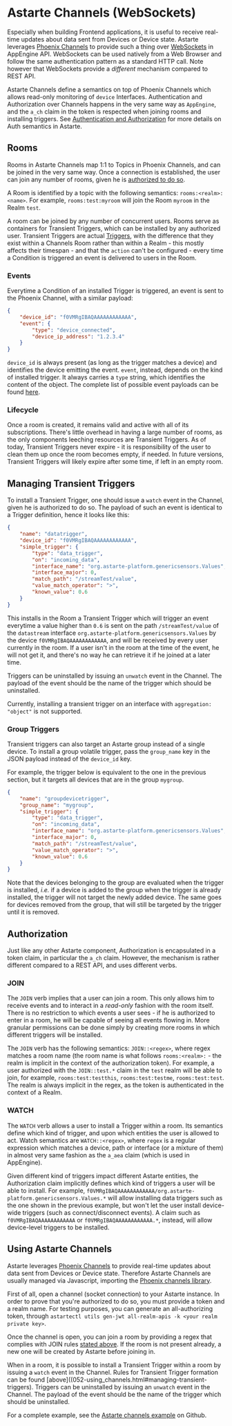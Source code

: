 # Astarte Channels (WebSockets)

Especially when building Frontend applications, it is useful to receive real-time updates about data
sent from Devices or Device state. Astarte leverages [Phoenix Channels](https://hexdocs.pm/phoenix/channels.html) to
provide such a thing over [WebSockets](https://en.wikipedia.org/wiki/WebSocket) in AppEngine API.
WebSockets can be used natively from a Web Browser and follow the same authentication pattern as a
standard HTTP call. Note however that WebSockets provide a _different_ mechanism compared to REST API.

Astarte Channels define a semantics on top of Phoenix Channels which allows read-only monitoring of
`device` Interfaces. Authentication and Authorization over Channels happens in the very same way as
`AppEngine`, and the `a_ch` claim in the token is respected when joining rooms and installing
triggers. See [Authentication and Authorization](070-auth.html) for more details on Auth semantics
in Astarte.

## Rooms

Rooms in Astarte Channels map 1:1 to Topics in Phoenix Channels, and can be joined in the very same
way. Once a connection is established, the user can join any number of rooms, given he is
[authorized to do so](#authorization).

A Room is identified by a topic with the following semantics: `rooms:<realm>:<name>`. For example,
`rooms:test:myroom` will join the Room `myroom` in the Realm `test`.

A room can be joined by any number of concurrent users. Rooms serve as containers for Transient
Triggers, which can be installed by any authorized user. Transient Triggers are actual
[Triggers](060-triggers.html), with the difference that they exist within a Channels Room rather
than within a Realm - this mostly affects their timespan - and that the `action` can't be
configured - every time a Condition is triggered an event is delivered to users in the Room.

### Events

Everytime a Condition of an installed Trigger is triggered, an event is sent to the Phoenix Channel,
with a similar payload:

```json
{
    "device_id": "f0VMRgIBAQAAAAAAAAAAAA",
    "event": {
        "type": "device_connected",
        "device_ip_address": "1.2.3.4"
    }
}
```

`device_id` is always present (as long as the trigger matches a device) and identifies the device
emitting the event. `event`, instead, depends on the kind of installed trigger. It always carries a
`type` string, which identifies the content of the object. The complete list of possible
event payloads can be found [here](060-triggers.html#simple-event-payloads).

### Lifecycle

Once a room is created, it remains valid and active with all of its subscriptions. There's little
overhead in having a large number of rooms, as the only components leeching resources are Transient
Triggers. As of today, Transient Triggers never expire - it is responsibility of the user to clean
them up once the room becomes empty, if needed. In future versions, Transient Triggers will likely
expire after some time, if left in an empty room.

## Managing Transient Triggers

To install a Transient Trigger, one should issue a `watch` event in the Channel, given he is
authorized to do so. The payload of such an event is identical to a Trigger definition, hence it
looks like this:

```json
{
    "name": "datatrigger",
    "device_id": "f0VMRgIBAQAAAAAAAAAAAA",
    "simple_trigger": {
        "type": "data_trigger",
        "on": "incoming_data",
        "interface_name": "org.astarte-platform.genericsensors.Values",
        "interface_major": 0,
        "match_path": "/streamTest/value",
        "value_match_operator": ">",
        "known_value": 0.6
    }
}
```

This installs in the Room a Transient Trigger which will trigger an event everytime a value higher
than `0.6` is sent on the path `/streamTest/value` of the `datastream` interface
`org.astarte-platform.genericsensors.Values` by the device `f0VMRgIBAQAAAAAAAAAAAA`, and will be
received by every user currently in the room. If a user isn't in the room at the time of the event,
he will not get it, and there's no way he can retrieve it if he joined at a later time.

Triggers can be uninstalled by issuing an `unwatch` event in the Channel. The payload of the event
should be the name of the trigger which should be uninstalled.

Currently, installing a transient trigger on an interface 
with `aggregation: "object"` is not supported. 

### Group Triggers

Transient triggers can also target an Astarte group instead of a single device. To install a group
volatile trigger, pass the `group_name` key in the JSON payload instead of the `device_id` key.

For example, the trigger below is equivalent to the one in the previous section, but it targets all
devices that are in the group `mygroup`.

```json
{
    "name": "groupdevicetrigger",
    "group_name": "mygroup",
    "simple_trigger": {
        "type": "data_trigger",
        "on": "incoming_data",
        "interface_name": "org.astarte-platform.genericsensors.Values",
        "interface_major": 0,
        "match_path": "/streamTest/value",
        "value_match_operator": ">",
        "known_value": 0.6
    }
}
```

Note that the devices belonging to the group are evaluated when the trigger is installed, _i.e._ if
a device is added to the group when the trigger is already installed, the trigger will not target
the newly added device. The same goes for devices removed from the group, that will still be
targeted by the trigger until it is removed.

## Authorization

Just like any other Astarte component, Authorization is encapsulated in a token claim, in particular
the `a_ch` claim. However, the mechanism is rather different compared to a REST API, and uses
different verbs.

### JOIN

The `JOIN` verb implies that a user can join a room. This only allows him to receive events and to
interact in a *read-only* fashion with the room itself. There is no restriction to which events a
user sees - if he is authorized to enter in a room, he will be capable of seeing all events flowing
in. More granular permissions can be done simply by creating more rooms in which different triggers
will be installed.

The `JOIN` verb has the following semantics: `JOIN::<regex>`, where regex matches a room name (the
room name is what follows `rooms:<realm>:` - the realm is implicit in the context of the
authorization token). For example, a user authorized with the `JOIN::test.*` claim in the `test`
realm will be able to join, for example, `rooms:test:testthis`, `rooms:test:testme`,
`rooms:test:test`. The realm is always implicit in the regex, as the token is authenticated in the
context of a Realm.

### WATCH

The `WATCH` verb allows a user to install a Trigger within a room. Its semantics define which kind
of trigger, and upon which entities the user is allowed to act. Watch semantics are
`WATCH::<regex>`, where `regex` is a regular expression which matches a device, path or interface
(or a mixture of them) in almost very same fashion as the `a_aea` claim (which is used in
AppEngine).

Given different kind of triggers impact different Astarte entities, the Authorization claim
implicitly defines which kind of triggers a user will be able to install. For example,
`f0VMRgIBAQAAAAAAAAAAAA/org.astarte-platform.genericsensors.Values.*` will allow installing data
triggers such as the one shown in the previous example, but won't let the user install device-wide
triggers (such as connect/disconnect events). A claim such as `f0VMRgIBAQAAAAAAAAAAAA` or
`f0VMRgIBAQAAAAAAAAAAAA.*`, instead, will allow device-level triggers to be installed.


## Using Astarte Channels

Astarte leverages [Phoenix Channels](https://hexdocs.pm/phoenix/channels.html) to provide real-time updates about data
sent from Devices or Device state. Therefore Astarte Channels
are usually managed via Javascript, importing the [Phoenix channels library](https://hexdocs.pm/phoenix/channels.html).

First of all, open a channel (socket connection) to your Astarte instance.
In order to prove that you're authorized to do so, you must provide 
a token and a realm name. 
For testing purposes, you can generate an all-authorizing token, through
`astartectl utils gen-jwt all-realm-apis -k <your realm private key>`.

Once the channel is open, you can join a room by providing  a regex that complies with JOIN rules [stated above](052-using_channels.html#JOIN). If the room is not present already, a new one will be created by Astarte before joining in.

When in a room, it is possible to install a Transient Trigger within a room by issuing a `watch` event in the Channel. Rules for Transient Trigger formation can be found [above]((052-using_channels.html#managing-transient-triggers).
Triggers can be uninstalled by issuing an `unwatch` event in the Channel. The payload of the event
should be the name of the trigger which should be uninstalled.

For a complete example, see the [Astarte channels example](https://github.com/astarte-platform/astarte/tree/master/examples/sensor-channels) on Github.